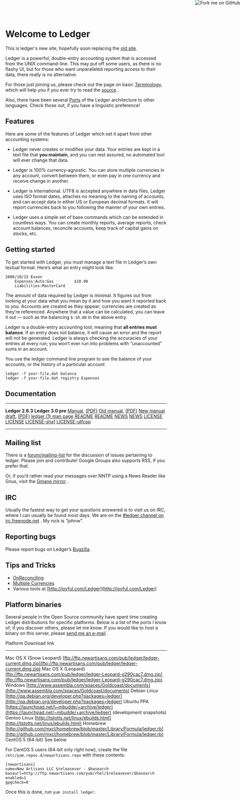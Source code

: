 <a href="http://github.com/jwiegley/ledger">
<img style="position: absolute; top: 0; right: 0; border: 0;" src="https://assets2.github.com/img/71eeaab9d563c2b3c590319b398dd35683265e85?repo=&url=http%3A%2F%2Fs3.amazonaws.com%2Fgithub%2Fribbons%2Fforkme_right_gray_6d6d6d.png&path=" alt="Fork me on GitHub" />
</a>

# Welcome to Ledger

This is ledger's new site, hopefully soon replacing the [old site](https://github.com/jwiegley/ledger/wiki).

Ledger is a powerful, double-entry accounting system that is accessed
from the UNIX command-line. This may put off some users, as there is no
flashy UI, but for those who want unparalleled reporting access to their
data, there really is no alternative.

For those just joining us, please check out the page on basic
[Terminology](Terminology.html), which will help you if you ever try to
read the [source](http://github.com/jwiegley/ledger) .

Also, there have been several [Ports](Ports.html) of the Ledger
architecture to other languages. Check those out, if you have a
linguistic preference!

## Features

Here are some of the features of Ledger which set it apart from other
accounting systems:

-   Ledger never creates or modifies your data. Your entries are kept in
    a text file that **you maintain**, and you can rest assured, no
    automated tool will ever change that data.

-   Ledger is 100% currency-agnostic. You can store multiple currencies
    in any account, convert between them, or even pay in one currency
    and receive change in another.

-   Ledger is international. UTF8 is accepted anywhere in data files,
    Ledger uses ISO format dates, attaches no meaning to the naming of
    accounts, and can accept data in either US or European decimal
    formats. It will report currencies back to you following the manner
    of your own entries.

-   Ledger uses a simple set of base commands which can be extended in
    countless ways. You can create monthly reports, average reports,
    check account balances, reconcile accounts, keep track of capital
    gains on stocks, etc.

## Getting started

To get started with Ledger, you must manage a text file in Ledger’s own
textual format. Here’s what an entry might look like:

    2006/10/15 Exxon
        Expenses:Auto:Gas         $10.00
        Liabilities:MasterCard

The amount of data required by Ledger is minimal. It figures out from
looking at your data what you mean by it and how you want it reported
back to you. Accounts are created as they appear; currencies are created
as they’re referenced. Anywhere that a value can be calculated, you can
leave it out — such as the balancing `$-10.00` in the above entry.

Ledger is a double-entry accounting tool, meaning that **all entries
must balance**. If an entry does not balance, it will cause an error and
the report will not be generated. Ledger is always checking the
accuracies of your entries at every run; you won’t ever run into
problems with “unaccounted” sums in an account.

You use the ledger command line program to see the balance of your
accounts, or the history of a particular account

    ledger -f your-file.dat balance
    ledger -f your-file.dat registry Expenses

## Documentation

  ---------------------------------------------------- ----------------------------------------------------------------
  **Ledger 2.6.3**                                     **Ledger 3.0 pre**
  [Manual](2.6/ledger.html), [(PDF)](2.6/ledger.pdf)   [Old manual](3.0/ledger.html), [(PDF)](3.0/ledger.pdf)
                                                       [New manual draft](3.0/ledger3.html), [(PDF)](3.0/ledger3.pdf)
                                                       [ledger (1) man page](3.0/ledger.1.html)
  [README](2.6/README)                                 [README](3.0/README)
  [NEWS](2.6/NEWS)                                     [NEWS](3.0/NEWS)
  [LICENSE](2.6/LICENSE)                               [LICENSE](3.0/LICENSE)
                                                       [LICENSE-sha1](3.0/LICENSE-sha1)
                                                       [LICENSE-utfcpp](3.0/LICENSE-utfcpp)
  ---------------------------------------------------- ----------------------------------------------------------------

## Mailing list

There is a
[forum/mailing-list](http://groups.google.com/group/ledger-cli) for the
discussion of issues pertaining to ledger. Please join and contribute!
Google Groups also supports RSS, if you prefer that.

Or, if you’d rather read your messages over NNTP using a News Reader
like Gnus, visit the [Gmane
mirror](http://dir.gmane.org/gmane.comp.finance.ledger.general) .

## IRC

Usually the fastest way to get your questions answered is to visit us on
IRC, where I can usually be found most days. We are on the [\#ledger
channel on irc.freenode.net](irc://irc.freenode.net/ledger) . My nick is
“johnw”.

## Reporting bugs

Please report bugs on Ledger’s
[Bugzilla](http://newartisans.com/bugzilla/enter_bug.cgi).

## Tips and Tricks

-   [OnReconciling](OnReconciling.html)
-   [Multiple Currencies](Multiple-currencies.html)
-   Various tools at [http://joyful.com/Ledger](http://joyful.com/Ledger)

## Platform binaries

Several people in the Open Source community have spent time creating
Ledger distributions for specific platforms. Below is a list of the
ports I know of; if you discover others, please let me know. If you
would like to host a binary on this server, please [send me an
e-mail](mailto:jwiegley@gmail.com) .

  Platform                  Download link
  ------------------------- -------------------------------------------------------------------------------------------------------------------------------------------------------------------------------------------------------------------------
  Mac OS X (Snow Leopard)   [ftp://ftp.newartisans.com/pub/ledger/ledger-current.dmg.zip](ftp://ftp.newartisans.com/pub/ledger/ledger-current.dmg.zip)
  Mac OS X (Leopard)        [ftp://ftp.newartisans.com/pub/ledger/ledger-Leopard-g290cac7.dmg.zip](ftp://ftp.newartisans.com/pub/ledger/ledger-Leopard-g290cac7.dmg.zip)
  Windows                   [http://www.assembla.com/spaces/Goldcoast/documents](http://www.assembla.com/spaces/Goldcoast/documents)
  Debian Linux              [http://qa.debian.org/developer.php?packages=ledger](http://qa.debian.org/developer.php?packages=ledger)
  Ubuntu PPA                [https://launchpad.net/\~mbudde/+archive/ledger](https://launchpad.net/~mbudde/+archive/ledger) (development snapshots)
  Gentoo Linux              [http://tstotts.net/linux/ebuilds.html](http://tstotts.net/linux/ebuilds.html)
  Homebrew                  [http://github.com/mxcl/homebrew/blob/master/Library/Formula/ledger.rb](http://github.com/mxcl/homebrew/blob/master/Library/Formula/ledger.rb)
  CentOS 5 (64-bit)         See below

For CentOS 5 users (64-bit only right now), create the file
`/etc/yum.repos.d/newartisans.repo` with these contents:

    [newartisans]
    name=New Artisans LLC $releasever - $basearch
    baseurl=http://ftp.newartisans.com/yum/rhel/$releasever/$basearch
    enabled=1
    gpgcheck=0

Once this is done, run `yum install ledger`.
